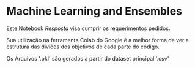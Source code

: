 # Machine Learning and Ensembles

Este Notebook *Resposta* visa cumprir os requerimentos pedidos.

Sua utilização na ferramenta Colab do Google é a melhor forma de ver a estrutura das diviões dos objetivos de cada parte do código.

Os Arquivos '.pkl' são gerados a partir do dataset principal '.csv' 
